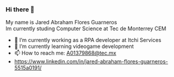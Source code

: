 ### Hi there 👋
My name is Jared Abraham Flores Guarneros <br>
Im currently studing Computer Science at Tec de Monterrey CEM  <br>
- 🔭 I’m currently working as a RPA developer at Itchi Services <br>
- 🌱 I’m currently learning videogame development <br>
- 📫 How to reach me: A01379868@tec.mx<br>
- https://www.linkedin.com/in/jared-abraham-flores-guarneros-5515a0191/ <br>



<!--
**JaredFG/JaredFG** is a ✨ _special_ ✨ repository because its `README.md` (this file) appears on your GitHub profile.

Here are some ideas to get you started:

- 🔭 I’m currently working on ...
- 🌱 I’m currently learning ...
- 👯 I’m looking to collaborate on ...
- 🤔 I’m looking for help with ...
- 💬 Ask me about ...
- 📫 How to reach me: ...
- 😄 Pronouns: ...
- ⚡ Fun fact: ...
-->
